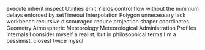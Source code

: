 execute
inherit
inspect
Utilities
emit
Yields control flow without the minimum delays enforced by setTimeout
Interpolation
Polygon
unnecessary
lack
workbench
recursive
discouraged
reduce
projection
shaper
coordinates
Geometry
Atmospheric
Meteorology
Meteorological Administration
Profiles
internals
I consider myself a realist, but in philosophical terms I'm a pessimist.
closest
twice
mysql